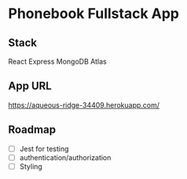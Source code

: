# Phonebook Fullstack App

## Stack
React 
Express 
MongoDB Atlas 

## App URL
https://aqueous-ridge-34409.herokuapp.com/

## Roadmap
- [ ] Jest for testing
- [ ] authentication/authorization
- [ ] Styling
